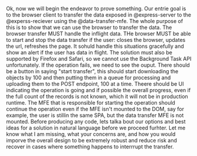 Ok, now we will begin the endeavor to prove something. Our entrie goal is to the browser client to transfer the data exposed in @express-server to the @experss-reciever using the @data-transfer-mfe. The whole purpose of this is to show that we can use the browser to transfer the data. The browser transfer MUST handle the inflight data. THe browser MUST be able to start and stop the data transfer if the user: closes the browser, updates the url, refreshes the page. It sohuld handle this situations gracefully and show an alert if the user has data in flight. The solution must also be supported by Firefox and Safari, so we cannot use the Background Task API unfortunately. If the operation fails, we need to see the ouput. There should be a button in saying "start transfer", this should start downloading the objects by 100 and then putting them in a queue for processing and uploading them to the POST endpoint, 100 at a time. Theere should be UI indicating the operation is going and if possible the overall progress, even if the full count of the records is not known, which it will not be in production runtime. The MFE that is responsible for starting the operation should continue the operation even if the MFE isn't mounted to the DOM, say for example, the user is stillin the same SPA, but the data transfer MFE is not mounted. Before producing any code, lets talka bout our options and best ideas for a solution in natural language before we proceed furhter. Let me know what I am missing, what your concerns are, and how you would imporve the overall design to be extremely robust and reduce risk and recover in cases where something happens to interrrupt the transfer.